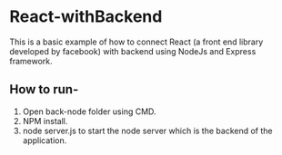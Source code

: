 # React-withBackend

This is a basic example of how to connect React (a front end library developed by facebook) with backend using NodeJs and Express framework.

## How to run-
1. Open back-node folder using CMD.
2. NPM install.
3. node server.js to start the node server which is the backend of the application.
